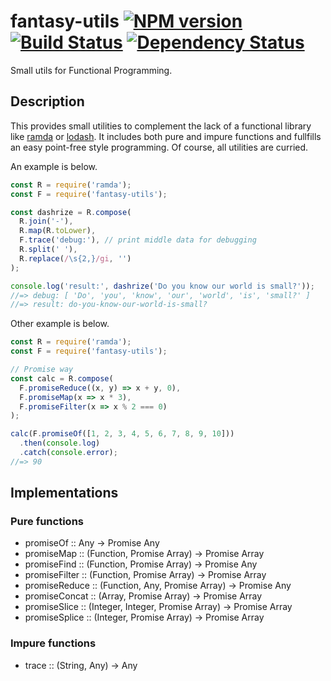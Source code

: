 # fantasy-utils [![NPM version][npm-image]][npm-url] [![Build Status][travis-image]][travis-url] [![Dependency Status][depstat-image]][depstat-url]

Small utils for Functional Programming.

## Description

This provides small utilities to complement the lack of a functional library
like [ramda](https://github.com/ramda/ramda "ramda") or
[lodash](https://github.com/lodash/lodash "lodash"). It includes both pure and
impure functions and fullfills an easy point-free style programming. Of course,
all utilities are curried.

An example is below.

```javascript
const R = require('ramda');
const F = require('fantasy-utils');

const dashrize = R.compose(
  R.join('-'),
  R.map(R.toLower),
  F.trace('debug:'), // print middle data for debugging
  R.split(' '),
  R.replace(/\s{2,}/gi, '')
);

console.log('result:', dashrize('Do you know our world is small?'));
//=> debug: [ 'Do', 'you', 'know', 'our', 'world', 'is', 'small?' ]
//=> result: do-you-know-our-world-is-small?
```

Other example is below.

```javascript
const R = require('ramda');
const F = require('fantasy-utils');

// Promise way
const calc = R.compose(
  F.promiseReduce((x, y) => x + y, 0),
  F.promiseMap(x => x * 3),
  F.promiseFilter(x => x % 2 === 0)
);

calc(F.promiseOf([1, 2, 3, 4, 5, 6, 7, 8, 9, 10]))
  .then(console.log)
  .catch(console.error);
//=> 90
```

## Implementations

### Pure functions

* promiseOf :: Any -> Promise Any
* promiseMap :: (Function, Promise Array) -> Promise Array
* promiseFind :: (Function, Promise Array) -> Promise Any
* promiseFilter :: (Function, Promise Array) -> Promise Array
* promiseReduce :: (Function, Any, Promise Array) -> Promise Any
* promiseConcat :: (Array, Promise Array) -> Promise Array
* promiseSlice :: (Integer, Integer, Promise Array) -> Promise Array
* promiseSplice :: (Integer, Promise Array) -> Promise Array

### Impure functions

* trace :: (String, Any) -> Any

[npm-url]: https://npmjs.org/package/fantasy-utils
[npm-image]: https://badge.fury.io/js/fantasy-utils.svg
[travis-url]: http://travis-ci.org/keidrun/fantasy-utils
[travis-image]: https://secure.travis-ci.org/keidrun/fantasy-utils.svg?branch=master
[depstat-url]: https://david-dm.org/keidrun/fantasy-utils
[depstat-image]: https://david-dm.org/keidrun/fantasy-utils.svg
